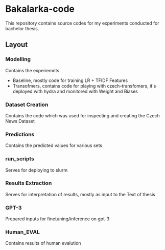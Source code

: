 # Bakalarka-code
This repository contains source codes for my experiments conducted for bachelor thesis.

## Layout

### Modelling
Contains the experiemnts
- Baseline, mostly code for training LR + TFIDF Features
- Transofmers, contains code for playing with czech-transfomers, it's deployed with hydra and monitored with Weight and Biases

### Dataset Creation
Contains the code which was used for inspecting and creating the Czech News Dataset

### Predictions
Contains the predicted values for various sets

### run_scripts
Serves for deploying to slurm

### Results Extraction
Serves for interpretation of results, mostly as input to the Text of thesis

### GPT-3
Prepared inputs for finetuning/inference on gpt-3

### Human_EVAL
Contains results of human evalution

